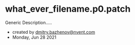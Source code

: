 # what_ever_filename.p0.patch

Generic Description.....

* created by dmitry.bazhenov@nvent.com
* Monday, Jun 28 2021
